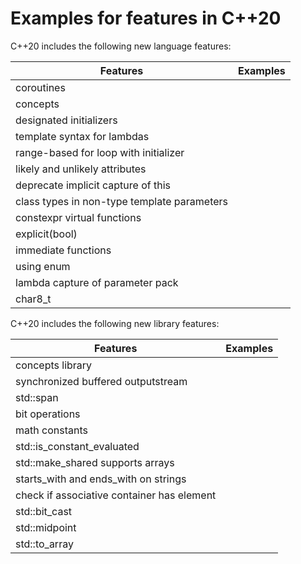# Examples for features in C++20

C++20 includes the following new language features:

| Features       | Examples |
| -------------- | ---- |
| coroutines |  |
| concepts |  |
| designated initializers |  |
| template syntax for lambdas |  |
| range-based for loop with initializer |  |
| likely and unlikely attributes |  |
| deprecate implicit capture of this |  |
| class types in non-type template parameters |  |
| constexpr virtual functions |  |
| explicit(bool) |  |
| immediate functions |  |
| using enum |  |
| lambda capture of parameter pack |  |
| char8_t |  |

C++20 includes the following new library features:

| Features       | Examples |
| -------------- | ---- |
| concepts library |  |
| synchronized buffered outputstream |  |
| std::span |  |
| bit operations |  |
| math constants |  |
| std::is_constant_evaluated |  |
| std::make_shared supports arrays |  |
| starts_with and ends_with on strings |  |
| check if associative container has element |  |
| std::bit_cast |  |
| std::midpoint |  |
| std::to_array |  |
